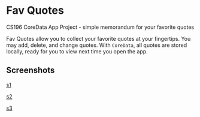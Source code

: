 # Fav Quotes
CS196 CoreData App Project - simple memorandum for your favorite quotes

Fav Quotes allow you to collect your favorite quotes at your fingertips. You may add, delete, and change quotes. With `CoreData`, all quotes are stored locally, ready for you to view next time you open the app.

## Screenshots

[s1](https://github.com/JeffreyWang2864/Fav-Quotes/blob/main/screenshots/s1.png)

[s2](https://github.com/JeffreyWang2864/Fav-Quotes/blob/main/screenshots/s2.png)

[s3](https://github.com/JeffreyWang2864/Fav-Quotes/blob/main/screenshots/s3.png)
